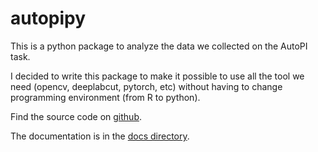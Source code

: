 # autopipy

This is a python package to analyze the data we collected on the AutoPI task.

I decided to write this package to make it possible to use all the tool we need (opencv, deeplabcut, pytorch, etc) without having to change programming environment (from R to python).

Find the source code on [github](https://github.com/kevin-allen/autopipy).

The documentation is in the [docs directory](https://github.com/kevin-allen/autopipy/docs/main.md).
